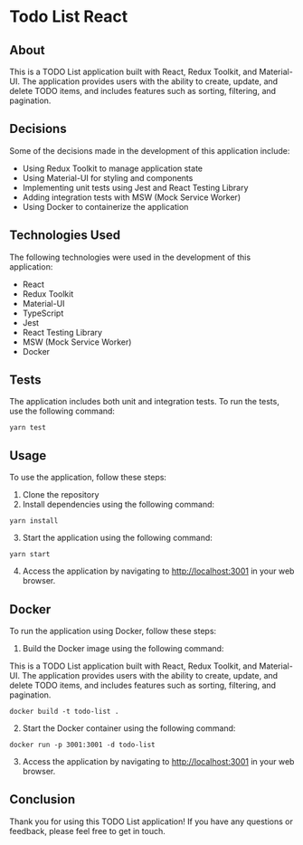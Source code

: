 # Todo List React

## About

This is a TODO List application built with React, Redux Toolkit, and Material-UI. The application provides users with the ability to create, update, and delete TODO items, and includes features such as sorting, filtering, and pagination.

## Decisions

Some of the decisions made in the development of this application include:

* Using Redux Toolkit to manage application state
* Using Material-UI for styling and components
* Implementing unit tests using Jest and React Testing Library
* Adding integration tests with MSW (Mock Service Worker)
* Using Docker to containerize the application

## Technologies Used

The following technologies were used in the development of this application:

* React
* Redux Toolkit
* Material-UI
* TypeScript
* Jest
* React Testing Library
* MSW (Mock Service Worker)
* Docker

## Tests

The application includes both unit and integration tests. To run the tests, use the following command:

```
yarn test
```

## Usage

To use the application, follow these steps:

1. Clone the repository
2. Install dependencies using the following command:

```
yarn install
```

3. Start the application using the following command:

```
yarn start
```

4. Access the application by navigating to [http://localhost:3001](http://localhost:3001/) in your web browser.

## Docker

To run the application using Docker, follow these steps:

1. Build the Docker image using the following command:

This is a TODO List application built with React, Redux Toolkit, and Material-UI. The application provides users with the ability to create, update, and delete TODO items, and includes features such as sorting, filtering, and pagination.

```
docker build -t todo-list .
```

2. Start the Docker container using the following command:

```
docker run -p 3001:3001 -d todo-list
```

3. Access the application by navigating to [http://localhost:3001](http://localhost:3001/) in your web browser.

## Conclusion

Thank you for using this TODO List application! If you have any questions or feedback, please feel free to get in touch.
